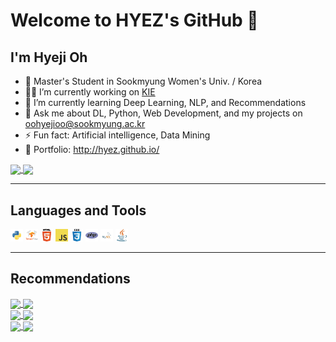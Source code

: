 # Welcome to HYEZ's GitHub 👏
<!--
<img align="right" alt="GIF" src="https://tenor.com/view/link-zelda-dance-legend-nintendo-gif-5780130.gif" width="340">
-->

## I'm Hyeji Oh
- 🔭 Master's Student in Sookmyung Women's Univ. / Korea
- 👩‍💻 I’m currently working on [KIE](https://github.com/KIE-LAB/)
- 🌱 I’m currently learning Deep Learning, NLP, and Recommendations
- 💬 Ask me about DL, Python, Web Development, and my projects on oohyejioo@sookmyung.ac.kr
- ⚡ Fun fact: Artificial intelligence, Data Mining
- 👻 Portfolio: http://hyez.github.io/


<a href="https://github.com/HYEZ">
  <img align="center" src="https://github-readme-stats.vercel.app/api?username=HYEZ&hide=prs,issues&count_private=true&show_icons=true" />
</a>
<a href="https://github.com/HYEZ">
  <img align="center" src="https://github-readme-stats.vercel.app/api/top-langs/?username=HYEZ&layout=compact" />
</a>

***

## Languages and Tools
<code><img height="20" src="https://raw.githubusercontent.com/github/explore/80688e429a7d4ef2fca1e82350fe8e3517d3494d/topics/python/python.png"></code>
<code><img height="20" src="https://raw.githubusercontent.com/github/explore/80688e429a7d4ef2fca1e82350fe8e3517d3494d/topics/tensorflow/tensorflow.png"></code>
<code><img height="20" src="https://raw.githubusercontent.com/github/explore/80688e429a7d4ef2fca1e82350fe8e3517d3494d/topics/html/html.png"></code>
<code><img height="20" src="https://raw.githubusercontent.com/github/explore/80688e429a7d4ef2fca1e82350fe8e3517d3494d/topics/javascript/javascript.png"></code>
<code><img height="20" src="https://raw.githubusercontent.com/github/explore/80688e429a7d4ef2fca1e82350fe8e3517d3494d/topics/css/css.png"></code>
<code><img height="20" src="https://raw.githubusercontent.com/github/explore/80688e429a7d4ef2fca1e82350fe8e3517d3494d/topics/php/php.png"></code>
<code><img height="20" src="https://raw.githubusercontent.com/github/explore/80688e429a7d4ef2fca1e82350fe8e3517d3494d/topics/mysql/mysql.png"></code>
<code><img height="20" src="https://raw.githubusercontent.com/github/explore/80688e429a7d4ef2fca1e82350fe8e3517d3494d/topics/java/java.png"></code>

***

## Recommendations
<a href="https://github.com/HYEZ/Wide-and-Deep-tensorflow">
  <img align="center" src="https://github-readme-stats.vercel.app/api/pin/?username=HYEZ&repo=Wide-and-Deep-tensorflow" />
</a>

<a href="https://github.com/HYEZ/Deep-Youtube-Recommendations">
  <img align="center" src="https://github-readme-stats.vercel.app/api/pin/?username=HYEZ&repo=Deep-Youtube-Recommendations" />
</a>

<br/>
<a href="https://github.com/HYEZ/BPR">
  <img align="center" src="https://github-readme-stats.vercel.app/api/pin/?username=HYEZ&repo=BPR" />
</a>

<a href="https://github.com/HYEZ/LogisticMF">
  <img align="center" src="https://github-readme-stats.vercel.app/api/pin/?username=HYEZ&repo=LogisticMF" />
</a>

<br/>
<a href="https://github.com/HYEZ/Item2vec-Recommendation-System">
  <img align="center" src="https://github-readme-stats.vercel.app/api/pin/?username=HYEZ&repo=Item2vec-Recommendation-System" />
</a>

<a href="https://github.com/HYEZ/Factorization-Machines">
  <img align="center" src="https://github-readme-stats.vercel.app/api/pin/?username=HYEZ&repo=Factorization-Machines" />
</a>



